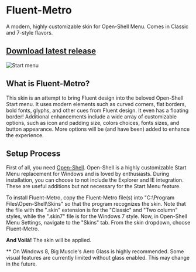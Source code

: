 # Fluent-Metro
A modern, highly customizable skin for Open-Shell Menu. Comes in Classic and 7-style flavors.

## [Download latest release](https://github.com/bonzibudd/Fluent-Metro/releases)

![Start menu](https://user-images.githubusercontent.com/61938331/92986658-8909b380-f48a-11ea-896b-b33a72f11bc7.png)

## What is Fluent-Metro?

This skin is an attempt to bring Fluent design into the beloved Open-Shell Start menu. It uses modern elements such as curved corners, flat borders, bold fonts, glyphs, and other cues from Fluent design. It even has a floating border! Additional enhancements include a wide array of customizable options, such as icon and padding size, colors choices, fonts sizes, and button appearance. More options will be (and have been) added to enhance the experience.

## Setup Process

First of all, you need [Open-Shell](https://github.com/Open-Shell/Open-Shell-Menu/releases). Open-Shell is a highly customizable Start Menu replacement for Windows and is loved by enthusiasts. During installation, you can choose to not include the Explorer and IE integration. These are useful additions but not necessary for the Start Menu feature.

To install Fluent-Metro, copy the Fluent-Metro file(s) into "C:\Program Files\Open-Shell\Skins" so that the program recognizes the skin. Note that the file with the ".skin" extension is for the "Classic" and "Two column" styles, while the ".skin7" file is for the Windows 7 style. Now, in Open-Shell Menu Settings, navigate to the "Skins" tab. From the skin dropdown, choose Fluent-Metro.

**And Voilà!** The skin will be applied.

** On Windows 8, Big Muscle's Aero Glass is highly recommended. Some visual features are currently limited without glass enabled. This may change in the future.


